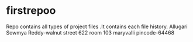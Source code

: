 # firstrepoo
Repo contains all types of project files .It contains each file history.
Allugari Sowmya Reddy-walnut street 622 room 103
maryvalli pincode-64468